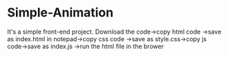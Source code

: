 # Simple-Animation
It's a simple front-end project.
Download the code->copy html code 
->save as index.html in notepad->copy css code
->save as style.css->copy js code->save as index.js
->run the html file in the brower
